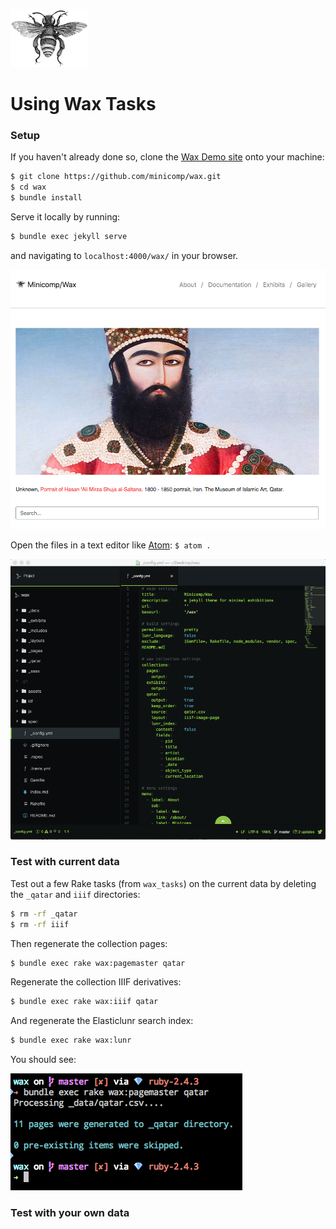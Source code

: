 [![logo](./../../assets/logo.png)](/)

# Using Wax Tasks


### Setup

If you haven't already done so, clone the [Wax Demo site](https://minicomp.github.io/wax/) onto your machine:

```bash
$ git clone https://github.com/minicomp/wax.git
$ cd wax
$ bundle install
```

Serve it locally by running:

```bash
$ bundle exec jekyll serve
```

and navigating to `localhost:4000/wax/` in your browser.

![wax_still](./../../assets/wax_still.png#border-img)

Open the files in a text editor like [Atom](https://atom.io/): `$ atom .`

![wax_dir](./../../assets/wax_dir.png#border-img)

### Test with current data

Test out a few Rake tasks (from `wax_tasks`) on the current data by deleting the `_qatar` and `iiif` directories:

```bash
$ rm -rf _qatar
$ rm -rf iiif
```

Then regenerate the collection pages:
```bash
$ bundle exec rake wax:pagemaster qatar
```

Regenerate the collection IIIF derivatives:
```bash
$ bundle exec rake wax:iiif qatar
```

And regenerate the Elasticlunr search index:
```bash
$ bundle exec rake wax:lunr
```

You should see:

![pm_screen](./../../assets/pm_screen.png#border-img)

### Test with your own data
